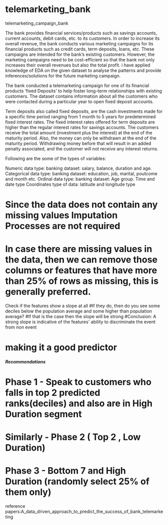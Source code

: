 # telemarketing_bank
telemarketing_campaign_bank

The bank provides financial services/products such as savings accounts, current accounts, debit cards, etc. to its customers. In order to increase its overall revenue, the bank conducts various marketing campaigns for its financial products such as credit cards, term deposits, loans, etc. These campaigns are intended for the bank’s existing customers. However, the marketing campaigns need to be cost-efficient so that the bank not only increases their overall revenues but also the total profit. i have applied knowledge of EDA on the given dataset to analyse the patterns and provide inferences/solutions for the future marketing campaign.

The bank conducted a telemarketing campaign for one of its financial products ‘fixed Deposits’ to help foster long-term relationships with existing customers. The dataset contains information about all the customers who were contacted during a particular year to open fixed deposit accounts.

Term deposits also called fixed deposits, are the cash investments made for a specific time period ranging from 1 month to 5 years for predetermined fixed interest rates. The fixed interest rates offered for term deposits are higher than the regular interest rates for savings accounts. The customers receive the total amount (investment plus the interest) at the end of the maturity period. Also, the money can only be withdrawn at the end of the maturity period. Withdrawing money before that will result in an added penalty associated, and the customer will not receive any interest returns.

Following are the some of the types of variables:

Numeric data type: banking dataset: salary, balance, duration and age.
Categorical data type: banking dataset: education, job, marital, poutcome and month etc.
Ordinal data type: banking dataset: Age group.
Time and date type
Coordinates type of data: latitude and longitude type

# Since the data does not contain any missing values Imputation Processes are not required
# In case there are missing values in the data, then we can  remove those columns or features that have more than 25% of rows as missing, this is generally preferred.

Check if the features show a slope at all
#If they do, then do you see some deciles below the population average and some higher than population average?
#If that is the case then the slope will be strong
#Conclusion: A strong slope is indicative of the features' ability to discriminate the event from non event
#            making it a good predictor

##### Recommendations ##########
# Phase 1 - Speak to customers who falls in top 2 predicted ranks(deciles) and also are in High Duration segment
# Similarly - Phase 2 ( Top 2 , Low Duration)
# Phase 3 - Bottom 7 and High Duration (randomly select 25% of them only)

reference papers:A_data_driven_approach_to_predict_the_success_of_bank_telemarketing

